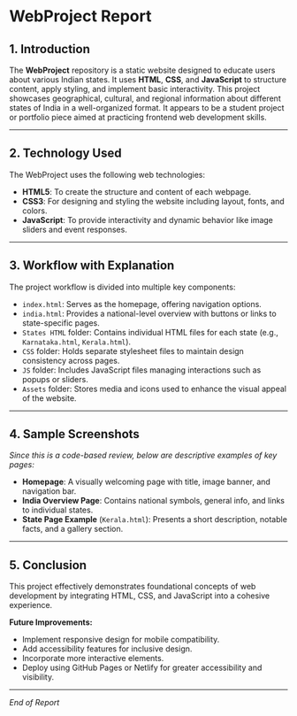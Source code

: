 # WebProject Report

## 1. Introduction

The **WebProject** repository is a static website designed to educate users about various Indian states. It uses **HTML**, **CSS**, and **JavaScript** to structure content, apply styling, and implement basic interactivity. This project showcases geographical, cultural, and regional information about different states of India in a well-organized format. It appears to be a student project or portfolio piece aimed at practicing frontend web development skills.

---

## 2. Technology Used

The WebProject uses the following web technologies:

- **HTML5**: To create the structure and content of each webpage.  
- **CSS3**: For designing and styling the website including layout, fonts, and colors.  
- **JavaScript**: To provide interactivity and dynamic behavior like image sliders and event responses.

---

## 3. Workflow with Explanation

The project workflow is divided into multiple key components:

- `index.html`: Serves as the homepage, offering navigation options.  
- `india.html`: Provides a national-level overview with buttons or links to state-specific pages.  
- `States HTML` folder: Contains individual HTML files for each state (e.g., `Karnataka.html`, `Kerala.html`).  
- `CSS` folder: Holds separate stylesheet files to maintain design consistency across pages.  
- `JS` folder: Includes JavaScript files managing interactions such as popups or sliders.  
- `Assets` folder: Stores media and icons used to enhance the visual appeal of the website.

---

## 4. Sample Screenshots

*Since this is a code-based review, below are descriptive examples of key pages:*

- **Homepage**: A visually welcoming page with title, image banner, and navigation bar.  
- **India Overview Page**: Contains national symbols, general info, and links to individual states.  
- **State Page Example** (`Kerala.html`): Presents a short description, notable facts, and a gallery section.


---

## 5. Conclusion

This project effectively demonstrates foundational concepts of web development by integrating HTML, CSS, and JavaScript into a cohesive experience.  

**Future Improvements:**
- Implement responsive design for mobile compatibility.  
- Add accessibility features for inclusive design.  
- Incorporate more interactive elements.  
- Deploy using GitHub Pages or Netlify for greater accessibility and visibility.

---

*End of Report*
